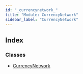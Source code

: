 ```yaml
---
id: "_currencynetwork_"
title: "Module: CurrencyNetwork"
sidebar_label: "CurrencyNetwork"
---
```


## Index

### Classes

* [CurrencyNetwork](../classes/_currencynetwork_.currencynetwork.md)

